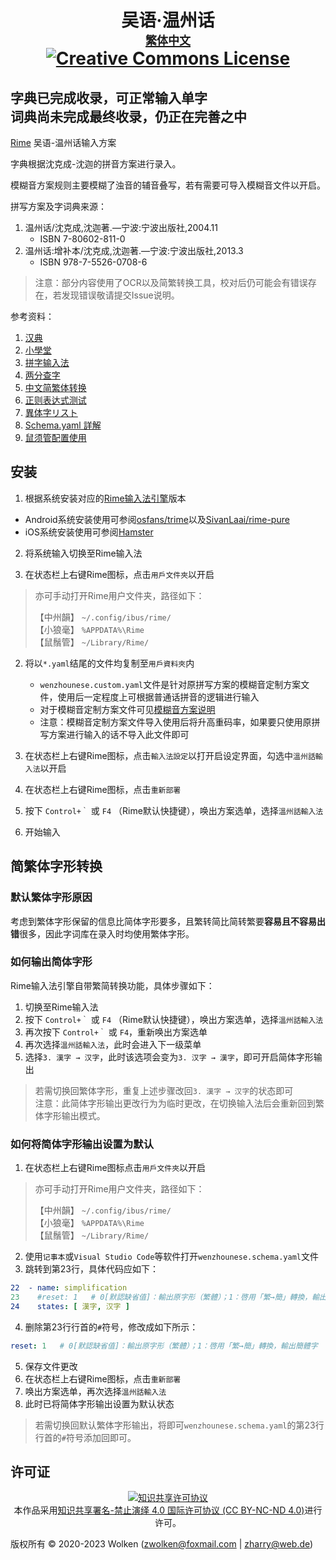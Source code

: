 <h1 align="center">吴语·温州话<a rel="繁体中文" href="/README.md"><br><font size="4">繁体中文</font></a><br><a rel="license" href="http://creativecommons.org/licenses/by-nd/4.0/"><img alt="Creative Commons License" style="border-width:0" src="https://i.creativecommons.org/l/by-nd/4.0/80x15.png" /></a></h1>

## 字典已完成收录，可正常输入单字<br>词典尚未完成最终收录，仍正在完善之中

[Rime](https://rime.im) 吴语-温州话输入方案

字典根据沈克成-沈迦的拼音方案进行录入。

模糊音方案规则主要模糊了浊音的辅音叠写，若有需要可导入模糊音文件以开启。

拼写方案及字词典来源：
1.	温州话/沈克成,沈迦著.—宁波:宁波出版社,2004.11
	- ISBN 7-80602-811-0
2.	温州话:增补本/沈克成,沈迦著.—宁波:宁波出版社,2013.3
	- ISBN 978-7-5526-0708-6
> 注意：部分内容使用了OCR以及简繁转换工具，校对后仍可能会有错误存在，若发现错误敬请提交Issue说明。

参考资料：
1.	[汉典](https://www.zdic.net/)
2.	[小學堂](https://xiaoxue.iis.sinica.edu.tw/ccdb)
3.	[拼字输入法](https://hanzi.unihan.com.cn/PinZi)
4.	[两分查字](http://zisea.com/zslf.htm)
5.	[中文简繁体转换](https://tool.lu/zhconvert/)
6.	[正则表达式测试](https://regexr-cn.com/)
7.	[異体字リスト](https://www.tobunken.go.jp/archives/%E7%95%B0%E4%BD%93%E5%AD%97%E3%83%AA%E3%82%B9%E3%83%88/)
8.	[Schema.yaml 詳解](https://github.com/LEOYoon-Tsaw/Rime_collections/blob/master/Rime_description.md)
9.	[鼠须管配置使用](https://blog.isteed.cc/post/squirrel-customization-2022/)

## 安装

1.	根据系统安装对应的[Rime输入法引擎](https://rime.im/download/)版本

-	Android系统安装使用可参阅[osfans/trime](https://github.com/osfans/trime)以及[SivanLaai/rime-pure](https://github.com/SivanLaai/rime-pure)
-	iOS系统安装使用可参阅[Hamster](https://github.com/imfuxiao/Hamster)

2.	将系统输入切换至Rime输入法

3.	在状态栏上右键Rime图标，点击`用戶文件夾`以开启
> 亦可手动打开Rime用户文件夹，路径如下：
>
> 【中州韻】 `~/.config/ibus/rime/`<br>
> 【小狼毫】 `%APPDATA%\Rime`<br>
> 【鼠鬚管】 `~/Library/Rime/`

2.	将以`*.yaml`结尾的文件均复制至`用戶資料夾`内

	-	`wenzhounese.custom.yaml`文件是针对原拼写方案的模糊音定制方案文件，使用后一定程度上可根据普通话拼音的逻辑进行输入
	-	对于模糊音定制方案文件可见[模糊音方案说明](/FuzzySoundList.md)
	-	注意：模糊音定制方案文件导入使用后将升高重码率，如果要只使用原拼写方案进行输入的话不导入此文件即可
	

3.	在状态栏上右键Rime图标，点击`輸入法設定`以打开启设定界面，勾选中`溫州話輸入法`以开启

4.	在状态栏上右键Rime图标，点击`重新部署`

5.	按下 `Control+｀` 或 `F4` （Rime默认快捷键），唤出方案选单，选择`溫州話輸入法`

6.	开始输入

## 简繁体字形转换

### 默认繁体字形原因

考虑到繁体字形保留的信息比简体字形要多，且繁转简比简转繁要**容易且不容易出错**很多，因此字词库在录入时均使用繁体字形。

### 如何输出简体字形

Rime输入法引擎自带繁简转换功能，具体步骤如下：
1.	切换至Rime输入法
2.	按下 `Control+｀` 或 `F4` （Rime默认快捷键），唤出方案选单，选择`溫州話輸入法`
3.	再次按下 `Control+｀` 或 `F4`，重新唤出方案选单
4.	再次选择`溫州話輸入法`，此时会进入下一级菜单
5.	选择`3. 漢字 → 汉字`，此时该选项会变为`3. 汉字 → 漢字`，即可开启简体字形输出
> 若需切换回繁体字形，重复上述步骤改回`3. 漢字 → 汉字`的状态即可<br>
> 注意：此简体字形输出更改行为为临时更改，在切换输入法后会重新回到繁体字形输出模式。

### 如何将简体字形输出设置为默认

1.	在状态栏上右键Rime图标点击`用戶文件夾`以开启
> 亦可手动打开Rime用户文件夹，路径如下：
>
> 【中州韻】 `~/.config/ibus/rime/`<br>
> 【小狼毫】 `%APPDATA%\Rime`<br>
> 【鼠鬚管】 `~/Library/Rime/`
2.	使用`记事本`或`Visual Studio Code`等软件打开`wenzhounese.schema.yaml`文件
3.	跳转到第23行，具体代码应如下：
```yaml
22  - name: simplification
23    #reset: 1   # 0[默認缺省值]：輸出原字形（繁體）；1：啓用「繁→簡」轉換，輸出簡體字
24    states: [ 漢字, 汉字 ]
```
4.	删除第23行行首的`#`符号，修改成如下所示：
```yaml
reset: 1   # 0[默認缺省值]：輸出原字形（繁體）；1：啓用「繁→簡」轉換，輸出簡體字
```
5.	保存文件更改
6.	在状态栏上右键Rime图标，点击`重新部署`
7.	唤出方案选单，再次选择`溫州話輸入法`
8.	此时已将简体字形输出设置为默认状态
> 若需切换回默认繁体字形输出，将即可`wenzhounese.schema.yaml`的第23行行首的`#`符号添加回即可。


## 许可证

<p align="center"><a rel="license" href="http://creativecommons.org/licenses/by-nd/4.0/"><img alt="知识共享许可协议" style="border-width:0" src="https://i.creativecommons.org/l/by-nd/4.0/88x31.png" /></a><br />本作品采用<a rel="license" href="http://creativecommons.org/licenses/by-nd/4.0/">知识共享署名-禁止演绎 4.0 国际许可协议 (CC BY-NC-ND 4.0)</a>进行许可。</p>

版权所有 © 2020-2023 Wolken (zwolken@foxmail.com | zharry@web.de)